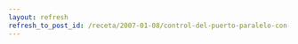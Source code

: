 ```yaml
---
layout: refresh
refresh_to_post_id: /receta/2007-01-08/control-del-puerto-paralelo-con-ppdev
---
```

